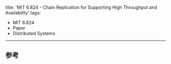 title: 'MIT 6.824 - Chain Replication for Supporting High Throughput and Availability'
tags:
- MIT 6.824
- Paper
- Distributed Systems
---

## 参考
